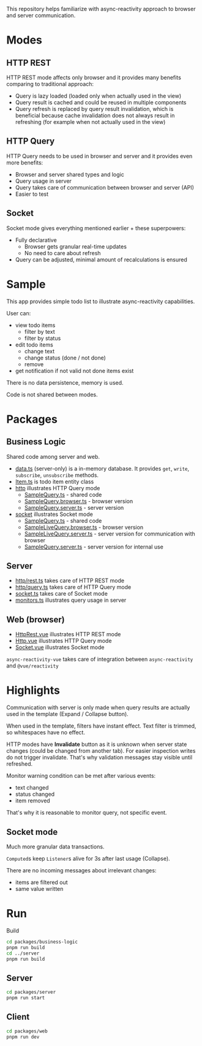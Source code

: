 This repository helps familiarize with async-reactivity approach to browser and server communication.

# Modes

## HTTP REST

HTTP REST mode affects only browser and it provides many benefits comparing to traditional approach:

* Query is lazy loaded (loaded only when actually used in the view)
* Query result is cached and could be reused in multiple components
* Query refresh is replaced by query result invalidation, which is beneficial because cache invalidation does not always result in refreshing (for example when not actually used in the view)

## HTTP Query

HTTP Query needs to be used in browser and server and it provides even more benefits:

* Browser and server shared types and logic
* Query usage in server
* Query takes care of communication between browser and server (API)
* Easier to test

## Socket

Socket mode gives everything mentioned earlier + these superpowers:

* Fully declarative
    * Browser gets granular real-time updates
    * No need to care about refresh
* Query can be adjusted, minimal amount of recalculations is ensured

# Sample

This app provides simple todo list to illustrate async-reactivity capabilities.

User can:

* view todo items
  * filter by text
  * filter by status
* edit todo items
  * change text
  * change status (done / not done)
  * remove
* get notification if not valid not done items exist

There is no data persistence, memory is used.

Code is not shared between modes.

# Packages

## Business Logic

Shared code among server and web.

* [data.ts](packages/business-logic/src/data.ts) (server-only) is a in-memory database. It provides `get`, `write`, `subscribe`, `unsubscribe` methods.
* [Item.ts](packages/business-logic/src/Item.ts) is todo item entity class
* [http](packages/business-logic/src/http) illustrates HTTP Query mode
  * [SampleQuery.ts](packages/business-logic/src/http/SampleQuery.ts) - shared code
  * [SampleQuery.browser.ts](packages/business-logic/src/http/SampleQuery.browser.ts) - browser version
  * [SampleQuery.server.ts](packages/business-logic/src/http/SampleQuery.server.ts) - server version
* [socket](packages/business-logic/src/socket) illustrates Socket mode
  * [SampleQuery.ts](packages/business-logic/src/socket/SampleQuery.ts) - shared code
  * [SampleLiveQuery.browser.ts](packages/business-logic/src/socket/SampleLiveQuery.browser.ts) - browser version
  * [SampleLiveQuery.server.ts](packages/business-logic/src/socket/SampleLiveQuery.server.ts) - server version for communication with browser
  * [SampleQuery.server.ts](packages/business-logic/src/socket/SampleQuery.server.ts) - server version for internal use

## Server

* [http/rest.ts](packages/server/src/http/rest.ts) takes care of HTTP REST mode
* [http/query.ts](packages/server/src/http/query.ts) takes care of HTTP Query mode
* [socket.ts](packages/server/src/socket.ts) takes care of Socket mode
* [monitors.ts](packages/server/src/monitors.ts) illustrates query usage in server

## Web (browser)

* [HttpRest.vue](packages/web/src/HttpRest.vue) illustrates HTTP REST mode
* [Http.vue](packages/web/src/Http.vue) illustrates HTTP Query mode
* [Socket.vue](packages/web/src/Socket.vue) illustrates Socket mode

`async-reactivity-vue` takes care of integration between `async-reactivity` and `@vue/reactivity`

# Highlights

Communication with server is only made when query results are actually used in the template (Expand / Collapse button).

When used in the template, filters have instant effect. Text filter is trimmed, so whitespaces have no effect.

HTTP modes have **Invalidate** button as it is unknown when server state changes (could be changed from another tab). For easier inspection writes do not trigger invalidate. That's why validation messages stay visible until refreshed.

Monitor warning condition can be met after various events:

* text changed
* status changed
* item removed

That's why it is reasonable to monitor query, not specific event.

## Socket mode

Much more granular data transactions.

`Computed`s keep `Listener`s alive for 3s after last usage (Collapse).

There are no incoming messages about irrelevant changes:

* items are filtered out
* same value written

# Run

Build

```bash
cd packages/business-logic
pnpm run build
cd ../server
pnpm run build
```

## Server

```bash
cd packages/server
pnpm run start
```

## Client
```bash
cd packages/web
pnpm run dev
```
